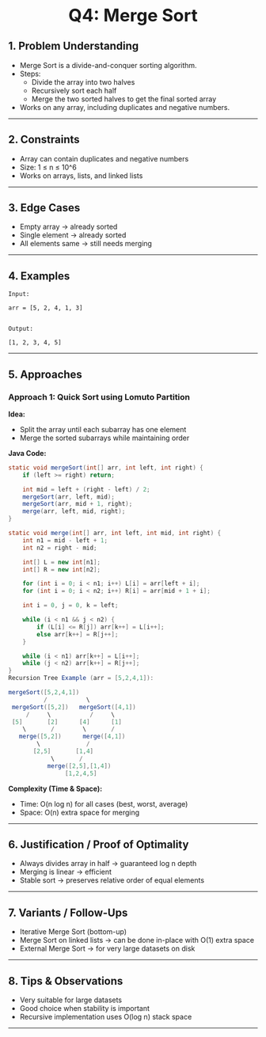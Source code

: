 <!-- #region 4-Merge Sort -->

<h1 style="text-align:center; font-size:2.5em; font-weight:bold;">Q4: Merge Sort</h1>

## 1. Problem Understanding

- Merge Sort is a divide-and-conquer sorting algorithm.
- Steps:
  * Divide the array into two halves
  * Recursively sort each half
  * Merge the two sorted halves to get the final sorted array
- Works on any array, including duplicates and negative numbers.
---

## 2. Constraints

- Array can contain duplicates and negative numbers
- Size: 1 ≤ n ≤ 10^6
- Works on arrays, lists, and linked lists
---

## 3. Edge Cases

- Empty array → already sorted
- Single element → already sorted
- All elements same → still needs merging
---

## 4. Examples

```text
Input:

arr = [5, 2, 4, 1, 3]


Output:

[1, 2, 3, 4, 5]
```

---

## 5. Approaches

### Approach 1: Quick Sort using Lomuto Partition

**Idea:**
- Split the array until each subarray has one element
- Merge the sorted subarrays while maintaining order

**Java Code:**
```java
static void mergeSort(int[] arr, int left, int right) {
    if (left >= right) return;

    int mid = left + (right - left) / 2;
    mergeSort(arr, left, mid);
    mergeSort(arr, mid + 1, right);
    merge(arr, left, mid, right);
}

static void merge(int[] arr, int left, int mid, int right) {
    int n1 = mid - left + 1;
    int n2 = right - mid;

    int[] L = new int[n1];
    int[] R = new int[n2];

    for (int i = 0; i < n1; i++) L[i] = arr[left + i];
    for (int i = 0; i < n2; i++) R[i] = arr[mid + 1 + i];

    int i = 0, j = 0, k = left;

    while (i < n1 && j < n2) {
        if (L[i] <= R[j]) arr[k++] = L[i++];
        else arr[k++] = R[j++];
    }

    while (i < n1) arr[k++] = L[i++];
    while (j < n2) arr[k++] = R[j++];
}
Recursion Tree Example (arr = [5,2,4,1]):

mergeSort([5,2,4,1])
          /           \
 mergeSort([5,2])   mergeSort([4,1])
     /     \           /     \
 [5]       [2]      [4]      [1]
    \       /        \       /
   merge([5,2])      merge([4,1])
        \             /
       [2,5]       [1,4]
            \       /
           merge([2,5],[1,4])
                [1,2,4,5]
```

**Complexity (Time & Space):**
- Time: O(n log n) for all cases (best, worst, average)
- Space: O(n) extra space for merging

---

## 6. Justification / Proof of Optimality

- Always divides array in half → guaranteed log n depth
- Merging is linear → efficient
- Stable sort → preserves relative order of equal elements
---

## 7. Variants / Follow-Ups

- Iterative Merge Sort (bottom-up)
- Merge Sort on linked lists → can be done in-place with O(1) extra space
- External Merge Sort → for very large datasets on disk
---

## 8. Tips & Observations

- Very suitable for large datasets
- Good choice when stability is important
- Recursive implementation uses O(log n) stack space
---

<!-- #endregion -->
